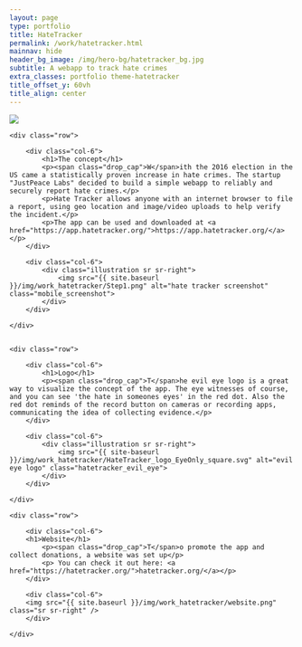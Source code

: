```yaml
---
layout: page
type: portfolio
title: HateTracker
permalink: /work/hatetracker.html
mainnav: hide
header_bg_image: /img/hero-bg/hatetracker_bg.jpg
subtitle: A webapp to track hate crimes 
extra_classes: portfolio theme-hatetracker
title_offset_y: 60vh
title_align: center
---
```


<div class="project_logo_herocenter">
	<img src="{{ site.baseurl }}/img/work_hatetracker/hatereport_logo.svg">
</div>
<div class="index-header wrapper">
	
	<div class="row">

		<div class="col-6">
			<h1>The concept</h1>
			<p><span class="drop_cap">W</span>ith the 2016 election in the US came a statistically proven increase in hate crimes. The startup "JustPeace Labs" decided to build a simple webapp to reliably and securely report hate crimes.</p>
			<p>Hate Tracker allows anyone with an internet browser to file a report, using geo location and image/video uploads to help verify the incident.</p>	
			<p>The app can be used and downloaded at <a href="https://app.hatetracker.org/">https://app.hatetracker.org/</a></p>
		</div>

		<div class="col-6">
			<div class="illustration sr sr-right">
				<img src="{{ site.baseurl }}/img/work_hatetracker/Step1.png" alt="hate tracker screenshot" class="mobile_screenshot">
			</div>
		</div>		
			
	</div>


	<div class="row">

		<div class="col-6">
			<h1>Logo</h1>
			<p><span class="drop_cap">T</span>he evil eye logo is a great way to visualize the concept of the app. The eye witnesses of course, and you can see 'the hate in someones eyes' in the red dot. Also the red dot reminds of the record button on cameras or recording apps, communicating the idea of collecting evidence.</p>	
		</div>

		<div class="col-6">
			<div class="illustration sr sr-right">
				<img src="{{ site-baseurl }}/img/work_hatetracker/HateTracker_logo_EyeOnly_square.svg" alt="evil eye logo" class="hatetracker_evil_eye">				
			</div>
		</div>				
			
	</div>

	<div class="row">

		<div class="col-6">
		<h1>Website</h1>
			<p><span class="drop_cap">T</span>o promote the app and collect donations, a website was set up</p>
			<p> You can check it out here: <a href="https://hatetracker.org/">hatetracker.org/</a></p>
		</div>

		<div class="col-6">
		<img src="{{ site.baseurl }}/img/work_hatetracker/website.png" class="sr sr-right" />
		</div>

	</div>

	

</div>